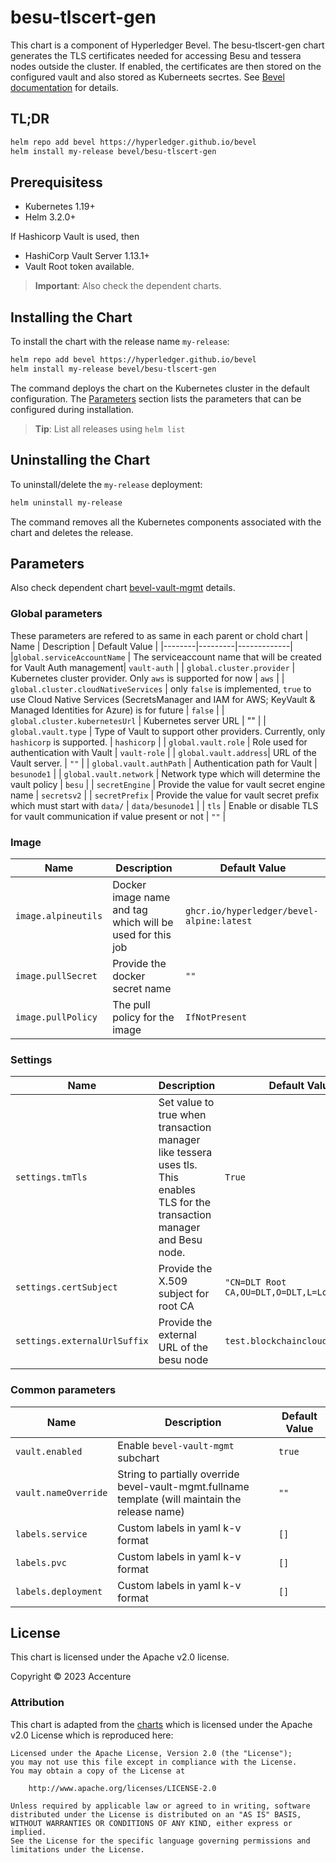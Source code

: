 [//]: # (##############################################################################################)
[//]: # (Copyright Accenture. All Rights Reserved.)
[//]: # (SPDX-License-Identifier: Apache-2.0)
[//]: # (##############################################################################################)

# besu-tlscert-gen

This chart is a component of Hyperledger Bevel. The besu-tlscert-gen chart generates the TLS certificates needed for accessing Besu and tessera nodes outside the cluster. If enabled, the certificates are then stored on the configured vault and also stored as Kuberneets secrtes. See [Bevel documentation](https://hyperledger-bevel.readthedocs.io/en/latest/) for details.

## TL;DR

```bash
helm repo add bevel https://hyperledger.github.io/bevel
helm install my-release bevel/besu-tlscert-gen
```

## Prerequisitess

- Kubernetes 1.19+
- Helm 3.2.0+

If Hashicorp Vault is used, then
- HashiCorp Vault Server 1.13.1+
- Vault Root token available.

> **Important**: Also check the dependent charts.

## Installing the Chart

To install the chart with the release name `my-release`:

```bash
helm repo add bevel https://hyperledger.github.io/bevel
helm install my-release bevel/besu-tlscert-gen
```

The command deploys the chart on the Kubernetes cluster in the default configuration. The [Parameters](#parameters) section lists the parameters that can be configured during installation.

> **Tip**: List all releases using `helm list`

## Uninstalling the Chart

To uninstall/delete the `my-release` deployment:

```bash
helm uninstall my-release
```

The command removes all the Kubernetes components associated with the chart and deletes the release.

## Parameters

Also check dependent chart [bevel-vault-mgmt](../../../shared/charts/bevel-vault-mgmt/README.md) details.

### Global parameters
These parameters are refered to as same in each parent or chold chart
| Name   | Description  | Default Value |
|--------|---------|-------------|
|`global.serviceAccountName` | The serviceaccount name that will be created for Vault Auth management| `vault-auth` |
| `global.cluster.provider` | Kubernetes cluster provider. Only `aws` is supported for now | `aws`  |
| `global.cluster.cloudNativeServices` | only `false` is implemented, `true` to use Cloud Native Services (SecretsManager and IAM for AWS; KeyVault & Managed Identities for Azure) is for future  | `false`  |
| `global.cluster.kubernetesUrl` | Kubernetes server URL | "" |
| `global.vault.type`  | Type of Vault to support other providers. Currently, only `hashicorp` is supported. | `hashicorp`    |
| `global.vault.role`  | Role used for authentication with Vault | `vault-role`    |
| `global.vault.address`| URL of the Vault server.    | `""`            |
| `global.vault.authPath`    | Authentication path for Vault  | `besunode1`            |
| `global.vault.network` | Network type which will determine the vault policy | `besu` |
| `secretEngine` | Provide the value for vault secret engine name   | `secretsv2`  |
| `secretPrefix` | Provide the value for vault secret prefix which must start with `data/`   | `data/besunode1`  |
| `tls` | Enable or disable TLS for vault communication if value present or not | `""`  |

### Image

| Name  | Description| Default Value   |
|------------|-----------|---------|
| `image.alpineutils`    | Docker image name and tag which will be used for this job | `ghcr.io/hyperledger/bevel-alpine:latest`  |
| `image.pullSecret` | Provide the docker secret name  | `""`  |
| `image.pullPolicy` | The pull policy for the image  | `IfNotPresent`  |

### Settings
| Name | Description | Default Value   |
| ------------| -------------- | --------------- |
| `settings.tmTls`   | Set value to true when transaction manager like tessera uses tls. This enables TLS for the transaction manager and Besu node. | `True` |
| `settings.certSubject`  | Provide the X.509 subject for root CA | `"CN=DLT Root CA,OU=DLT,O=DLT,L=London,C=GB"`            |
| `settings.externalUrlSuffix`   | Provide the external URL of the besu node | `test.blockchaincloudpoc.com` |

### Common parameters

| Name   | Description  | Default Value |
|--------|---------|-------------|
| `vault.enabled` | Enable `bevel-vault-mgmt` subchart  | `true`  |
| `vault.nameOverride` | String to partially override bevel-vault-mgmt.fullname template (will maintain the release name)| `""` |
| `labels.service` | Custom labels in yaml k-v format  | `[]`  |
| `labels.pvc` | Custom labels in yaml k-v format  | `[]`  |
| `labels.deployment` | Custom labels in yaml k-v format  | `[]`  |

## License

This chart is licensed under the Apache v2.0 license.

Copyright &copy; 2023 Accenture

### Attribution

This chart is adapted from the [charts](https://hyperledger.github.io/bevel/) which is licensed under the Apache v2.0 License which is reproduced here:

```
Licensed under the Apache License, Version 2.0 (the "License");
you may not use this file except in compliance with the License.
You may obtain a copy of the License at

    http://www.apache.org/licenses/LICENSE-2.0

Unless required by applicable law or agreed to in writing, software
distributed under the License is distributed on an "AS IS" BASIS,
WITHOUT WARRANTIES OR CONDITIONS OF ANY KIND, either express or implied.
See the License for the specific language governing permissions and
limitations under the License.
```
